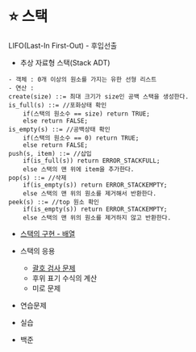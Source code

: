 # ⭐ 스택
LIFO(Last-In First-Out) - 후입선출

* 추상 자료형 스택(Stack ADT)

```
- 객체 : 0개 이상의 원소를 가지는 유한 선형 리스트
- 연산 : 
create(size) ::= 최대 크기가 size인 공백 스택을 생성한다.
is_full(s) ::= //포화상태 확인
	if(스택의 원소수 == size) return TRUE;
	else return FALSE;
is_empty(s) ::= //공백상태 확인
	if(스택의 원소수 == 0) return TRUE;
	else return FALSE;
push(s, item) ::= //삽입
	if(is_full(s)) return ERROR_STACKFULL;
	else 스택의 맨 위에 item을 추가한다.
pop(s) ::= //삭제
	if(is_empty(s)) return ERROR_STACKEMPTY;
	else 스택의 맨 위의 원소를 제거해서 반환한다.
peek(s) ::= //top 원소 확인
	if(is_empty(s)) return ERROR_STACKEMPTY;
	else 스택의 맨 위의 원소를 제거하지 않고 반환한다.
```

* [스택의 구현 - 배열](./스택의구현.md)

* 스택의 응용
	* [괄호 검사 문제](./괄호검사.md)
	* 후위 표기 수식의 계산
	* 미로 문제

* 연습문제
* 실습
* 백준